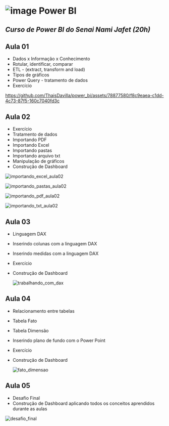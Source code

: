 #  ![image](https://github.com/ThaisDavilla/power_bi/assets/78877580/d365f41d-a964-4a1a-8ac9-4a8f9e56ea35) Power BI 
## _Curso de Power BI do Senai Nami Jafet (20h)_

## Aula 01

- Dados x Informação x Conhecimento
- Rotular, identificar, comparar
- ETL - (extract, transform and load)
- Tipos de gráficos
- Power Query - tratamento de dados
- Exercício

  

https://github.com/ThaisDavilla/power_bi/assets/78877580/f8c9eaea-c1dd-4c73-87f5-160c7040fd3c



## Aula 02

- Exercício
- Tratamento de dados
- Importando PDF
- Importando Excel
- Importando pastas
- Importando arquivo txt
- Manipulação de gráficos
- Construção de Dashboard

 
![importando_excel_aula02](https://github.com/ThaisDavilla/power_bi/assets/78877580/05f9e366-e35c-49c0-804d-70a32911133c)


![importando_pastas_aula02](https://github.com/ThaisDavilla/power_bi/assets/78877580/d91c4580-94dc-4e98-881f-eddc837c0418)


![importando_pdf_aula02](https://github.com/ThaisDavilla/power_bi/assets/78877580/8103a20b-1d8f-439b-8116-f8285d44167d)

![importando_txt_aula02](https://github.com/ThaisDavilla/power_bi/assets/78877580/6ae64a73-b12c-46e2-a3d4-92e0871054a8)


## Aula 03

- Linguagem DAX
- Inserindo colunas com a linguagem DAX
- Inserindo medidas com a linguagem DAX
- Exercício
- Construção de Dashboard

  ![trabalhando_com_dax](https://github.com/ThaisDavilla/power_bi/assets/78877580/1f5a6a01-7d91-4a15-81d3-82ca308978ba)

 


## Aula 04

- Relacionamento entre tabelas
- Tabela Fato
- Tabela Dimensão
- Inserindo plano de fundo com o Power Point
- Exercício
- Construção de Dashboard

   ![fato_dimensao](https://github.com/ThaisDavilla/power_bi/assets/78877580/22fdb27e-1fe0-411b-8f3e-4fa4cffa9955)


## Aula 05

- Desafio Final
- Construção de Dashboard aplicando todos os conceitos aprendidos durante as aulas

![desafio_final](https://github.com/ThaisDavilla/power_bi/assets/78877580/007c7377-8771-4c61-9c3a-3140de3dd0d0)

